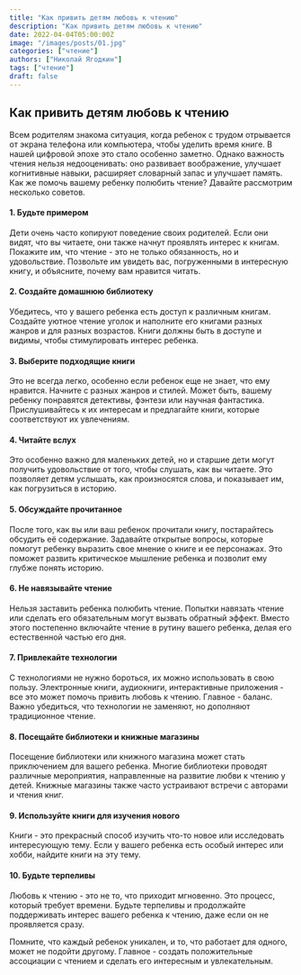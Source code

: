 ```yaml
---
title: "Как привить детям любовь к чтению"
description: "Как привить детям любовь к чтению"
date: 2022-04-04T05:00:00Z
image: "/images/posts/01.jpg"
categories: ["чтение"]
authors: ["Николай Ягодкин"]
tags: ["чтение"]
draft: false
---
```


## Как привить детям любовь к чтению ##

Всем родителям знакома ситуация, когда ребенок с трудом отрывается от экрана телефона или компьютера, чтобы уделить время книге. В нашей цифровой эпохе это стало особенно заметно. Однако важность чтения нельзя недооценивать: оно развивает воображение, улучшает когнитивные навыки, расширяет словарный запас и улучшает память. Как же помочь вашему ребенку полюбить чтение? Давайте рассмотрим несколько советов.

#### 1. Будьте примером ####

Дети очень часто копируют поведение своих родителей. Если они видят, что вы читаете, они также начнут проявлять интерес к книгам. Покажите им, что чтение - это не только обязанность, но и удовольствие. Позвольте им увидеть вас, погруженными в интересную книгу, и объясните, почему вам нравится читать.

#### 2. Создайте домашнюю библиотеку #### 

Убедитесь, что у вашего ребенка есть доступ к различным книгам. Создайте уютное чтение уголок и наполните его книгами разных жанров и для разных возрастов. Книги должны быть в доступе и видимы, чтобы стимулировать интерес ребенка.

#### 3. Выберите подходящие книги #### 

Это не всегда легко, особенно если ребенок еще не знает, что ему нравится. Начните с разных жанров и стилей. Может быть, вашему ребенку понравятся детективы, фэнтези или научная фантастика. Прислушивайтесь к их интересам и предлагайте книги, которые соответствуют их увлечениям.

#### 4. Читайте вслух #### 

Это особенно важно для маленьких детей, но и старшие дети могут получить удовольствие от того, чтобы слушать, как вы читаете. Это позволяет детям услышать, как произносятся слова, и показывает им, как погрузиться в историю.

#### 5. Обсуждайте прочитанное #### 

После того, как вы или ваш ребенок прочитали книгу, постарайтесь обсудить её содержание. Задавайте открытые вопросы, которые помогут ребенку выразить свое мнение о книге и ее персонажах. Это поможет развить критическое мышление ребенка и позволит ему глубже понять историю.

#### 6. Не навязывайте чтение #### 

Нельзя заставить ребенка полюбить чтение. Попытки навязать чтение или сделать его обязательным могут вызвать обратный эффект. Вместо этого постепенно включайте чтение в рутину вашего ребенка, делая его естественной частью его дня.

#### 7. Привлекайте технологии #### 

С технологиями не нужно бороться, их можно использовать в свою пользу. Электронные книги, аудиокниги, интерактивные приложения - все это может помочь привить любовь к чтению. Главное - баланс. Важно убедиться, что технологии не заменяют, но дополняют традиционное чтение.

#### 8. Посещайте библиотеки и книжные магазины #### 

Посещение библиотеки или книжного магазина может стать приключением для вашего ребенка. Многие библиотеки проводят различные мероприятия, направленные на развитие любви к чтению у детей. Книжные магазины также часто устраивают встречи с авторами и чтения книг.

#### 9. Используйте книги для изучения нового #### 

Книги - это прекрасный способ изучить что-то новое или исследовать интересующую тему. Если у вашего ребенка есть особый интерес или хобби, найдите книги на эту тему. 

#### 10. Будьте терпеливы #### 

Любовь к чтению - это не то, что приходит мгновенно. Это процесс, который требует времени. Будьте терпеливы и продолжайте поддерживать интерес вашего ребенка к чтению, даже если он не проявляется сразу.

Помните, что каждый ребенок уникален, и то, что работает для одного, может не подойти другому. Главное - создать положительные ассоциации с чтением и сделать его интересным и увлекательным.

